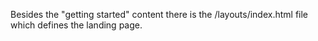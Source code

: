 Besides the "getting started" content there is the /layouts/index.html file which defines the landing page.
